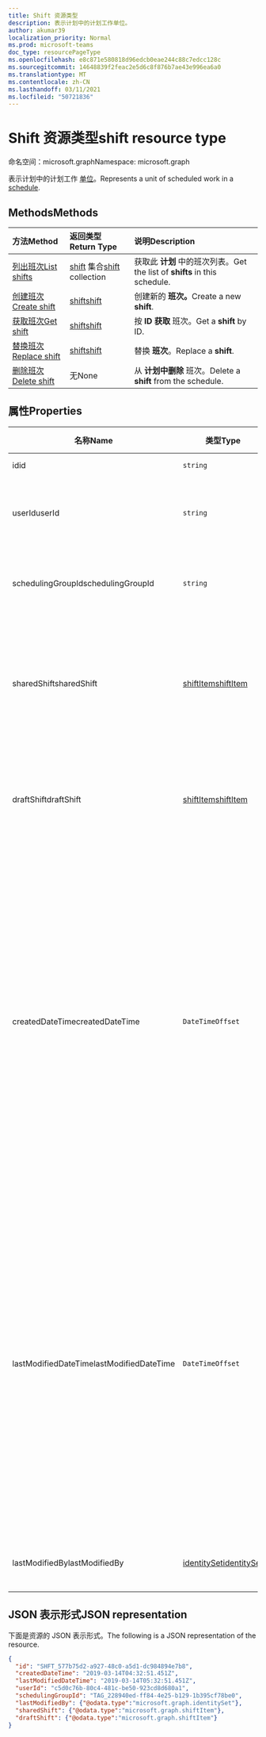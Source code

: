 ```yaml
---
title: Shift 资源类型
description: 表示计划中的计划工作单位。
author: akumar39
localization_priority: Normal
ms.prod: microsoft-teams
doc_type: resourcePageType
ms.openlocfilehash: e8c871e580818d96edcb0eae244c88c7edcc128c
ms.sourcegitcommit: 14648839f2feac2e5d6c8f876b7ae43e996ea6a0
ms.translationtype: MT
ms.contentlocale: zh-CN
ms.lasthandoff: 03/11/2021
ms.locfileid: "50721836"
---
```

# <a name="shift-resource-type"></a><span data-ttu-id="29da8-103">Shift 资源类型</span><span class="sxs-lookup"><span data-stu-id="29da8-103">shift resource type</span></span>

<span data-ttu-id="29da8-104">命名空间：microsoft.graph</span><span class="sxs-lookup"><span data-stu-id="29da8-104">Namespace: microsoft.graph</span></span>

<span data-ttu-id="29da8-105">表示计划中的计划工作 [单位](schedule.md)。</span><span class="sxs-lookup"><span data-stu-id="29da8-105">Represents a unit of scheduled work in a [schedule](schedule.md).</span></span> 

## <a name="methods"></a><span data-ttu-id="29da8-106">Methods</span><span class="sxs-lookup"><span data-stu-id="29da8-106">Methods</span></span>

| <span data-ttu-id="29da8-107">方法</span><span class="sxs-lookup"><span data-stu-id="29da8-107">Method</span></span>       | <span data-ttu-id="29da8-108">返回类型</span><span class="sxs-lookup"><span data-stu-id="29da8-108">Return Type</span></span>  |<span data-ttu-id="29da8-109">说明</span><span class="sxs-lookup"><span data-stu-id="29da8-109">Description</span></span>|
|:---------------|:--------|:----------|
|[<span data-ttu-id="29da8-110">列出班次</span><span class="sxs-lookup"><span data-stu-id="29da8-110">List shifts</span></span>](../api/schedule-list-shifts.md) | <span data-ttu-id="29da8-111">[shift](shift.md) 集合</span><span class="sxs-lookup"><span data-stu-id="29da8-111">[shift](shift.md) collection</span></span> | <span data-ttu-id="29da8-112">获取此 **计划** 中的班次列表。</span><span class="sxs-lookup"><span data-stu-id="29da8-112">Get the list of **shifts** in this schedule.</span></span>|
|[<span data-ttu-id="29da8-113">创建班次</span><span class="sxs-lookup"><span data-stu-id="29da8-113">Create shift</span></span>](../api/schedule-post-shifts.md) | [<span data-ttu-id="29da8-114">shift</span><span class="sxs-lookup"><span data-stu-id="29da8-114">shift</span></span>](shift.md) | <span data-ttu-id="29da8-115">创建新的 **班次。**</span><span class="sxs-lookup"><span data-stu-id="29da8-115">Create a new **shift**.</span></span>|
|[<span data-ttu-id="29da8-116">获取班次</span><span class="sxs-lookup"><span data-stu-id="29da8-116">Get shift</span></span>](../api/shift-get.md) | [<span data-ttu-id="29da8-117">shift</span><span class="sxs-lookup"><span data-stu-id="29da8-117">shift</span></span>](shift.md) | <span data-ttu-id="29da8-118">按 **ID 获取** 班次。</span><span class="sxs-lookup"><span data-stu-id="29da8-118">Get a **shift** by ID.</span></span>|
|[<span data-ttu-id="29da8-119">替换班次</span><span class="sxs-lookup"><span data-stu-id="29da8-119">Replace shift</span></span>](../api/shift-put.md) | [<span data-ttu-id="29da8-120">shift</span><span class="sxs-lookup"><span data-stu-id="29da8-120">shift</span></span>](shift.md) | <span data-ttu-id="29da8-121">替换 **班次**。</span><span class="sxs-lookup"><span data-stu-id="29da8-121">Replace a **shift**.</span></span>|
|[<span data-ttu-id="29da8-122">删除班次</span><span class="sxs-lookup"><span data-stu-id="29da8-122">Delete shift</span></span>](../api/shift-delete.md) | <span data-ttu-id="29da8-123">无</span><span class="sxs-lookup"><span data-stu-id="29da8-123">None</span></span> | <span data-ttu-id="29da8-124">从 **计划中删除** 班次。</span><span class="sxs-lookup"><span data-stu-id="29da8-124">Delete a **shift** from the schedule.</span></span>|

## <a name="properties"></a><span data-ttu-id="29da8-125">属性</span><span class="sxs-lookup"><span data-stu-id="29da8-125">Properties</span></span>
|<span data-ttu-id="29da8-126">名称</span><span class="sxs-lookup"><span data-stu-id="29da8-126">Name</span></span>          |<span data-ttu-id="29da8-127">类型</span><span class="sxs-lookup"><span data-stu-id="29da8-127">Type</span></span>           |<span data-ttu-id="29da8-128">说明</span><span class="sxs-lookup"><span data-stu-id="29da8-128">Description</span></span>                                                                                                                                      |
|--------------|---------------|-------------------------------------------------------------------------------------------------------------------------------------------------|
| <span data-ttu-id="29da8-129">id</span><span class="sxs-lookup"><span data-stu-id="29da8-129">id</span></span>            |`string`      |<span data-ttu-id="29da8-130">班次的 **ID。**</span><span class="sxs-lookup"><span data-stu-id="29da8-130">ID of the **shift**.</span></span>|
| <span data-ttu-id="29da8-131">userId</span><span class="sxs-lookup"><span data-stu-id="29da8-131">userId</span></span>            |`string`      |<span data-ttu-id="29da8-132">分配给班次 的用户的 **ID。**</span><span class="sxs-lookup"><span data-stu-id="29da8-132">ID of the user assigned to the **shift**.</span></span> <span data-ttu-id="29da8-133">必需。</span><span class="sxs-lookup"><span data-stu-id="29da8-133">Required.</span></span> |
| <span data-ttu-id="29da8-134">schedulingGroupId</span><span class="sxs-lookup"><span data-stu-id="29da8-134">schedulingGroupId</span></span>         |`string`      |<span data-ttu-id="29da8-135">班次属于的计划 **组的** ID。</span><span class="sxs-lookup"><span data-stu-id="29da8-135">ID of the scheduling group the **shift** is part of.</span></span> <span data-ttu-id="29da8-136">必需。</span><span class="sxs-lookup"><span data-stu-id="29da8-136">Required.</span></span> |
| <span data-ttu-id="29da8-137">sharedShift</span><span class="sxs-lookup"><span data-stu-id="29da8-137">sharedShift</span></span>   |[<span data-ttu-id="29da8-138">shiftItem</span><span class="sxs-lookup"><span data-stu-id="29da8-138">shiftItem</span></span>](shiftitem.md)  |<span data-ttu-id="29da8-139">员工 **和经理都** 可查看此班次的共享版本。</span><span class="sxs-lookup"><span data-stu-id="29da8-139">The shared version of this **shift** that is viewable by both employees and managers.</span></span> <span data-ttu-id="29da8-140">必需。</span><span class="sxs-lookup"><span data-stu-id="29da8-140">Required.</span></span> |
| <span data-ttu-id="29da8-141">draftShift</span><span class="sxs-lookup"><span data-stu-id="29da8-141">draftShift</span></span>        |[<span data-ttu-id="29da8-142">shiftItem</span><span class="sxs-lookup"><span data-stu-id="29da8-142">shiftItem</span></span>](shiftitem.md)        |<span data-ttu-id="29da8-143">经理 **可查看的此** 班次的草稿版本。</span><span class="sxs-lookup"><span data-stu-id="29da8-143">The draft version of this **shift** that is viewable by managers.</span></span> <span data-ttu-id="29da8-144">必需。</span><span class="sxs-lookup"><span data-stu-id="29da8-144">Required.</span></span> |
| <span data-ttu-id="29da8-145">createdDateTime</span><span class="sxs-lookup"><span data-stu-id="29da8-145">createdDateTime</span></span>       |`DateTimeOffset`        |<span data-ttu-id="29da8-146">首次创建此 **班次的时间戳** 。</span><span class="sxs-lookup"><span data-stu-id="29da8-146">The timestamp on which this **shift** was first created.</span></span> <span data-ttu-id="29da8-147">时间戳类型表示采用 ISO 8601 格式的日期和时间信息，始终采用 UTC 时区。</span><span class="sxs-lookup"><span data-stu-id="29da8-147">The Timestamp type represents date and time information using ISO 8601 format and is always in UTC time.</span></span> <span data-ttu-id="29da8-148">例如，2014 年 1 月 1 日午夜 UTC 为 `2014-01-01T00:00:00Z`。</span><span class="sxs-lookup"><span data-stu-id="29da8-148">For example, midnight UTC on Jan 1, 2014 is `2014-01-01T00:00:00Z`.</span></span> |
| <span data-ttu-id="29da8-149">lastModifiedDateTime</span><span class="sxs-lookup"><span data-stu-id="29da8-149">lastModifiedDateTime</span></span>      |`DateTimeOffset`        |<span data-ttu-id="29da8-150">上次更新此 **班次的时间戳** 。</span><span class="sxs-lookup"><span data-stu-id="29da8-150">The timestamp on which this **shift** was last updated.</span></span> <span data-ttu-id="29da8-151">时间戳类型表示采用 ISO 8601 格式的日期和时间信息，始终采用 UTC 时区。</span><span class="sxs-lookup"><span data-stu-id="29da8-151">The Timestamp type represents date and time information using ISO 8601 format and is always in UTC time.</span></span> <span data-ttu-id="29da8-152">例如，2014 年 1 月 1 日午夜 UTC 为 `2014-01-01T00:00:00Z`。</span><span class="sxs-lookup"><span data-stu-id="29da8-152">For example, midnight UTC on Jan 1, 2014 is `2014-01-01T00:00:00Z`.</span></span> |
| <span data-ttu-id="29da8-153">lastModifiedBy</span><span class="sxs-lookup"><span data-stu-id="29da8-153">lastModifiedBy</span></span>        | [<span data-ttu-id="29da8-154">identitySet</span><span class="sxs-lookup"><span data-stu-id="29da8-154">identitySet</span></span>](identityset.md)        |<span data-ttu-id="29da8-155">上次更新此班次的 **标识**。</span><span class="sxs-lookup"><span data-stu-id="29da8-155">The identity that last updated this **shift**.</span></span>|

## <a name="json-representation"></a><span data-ttu-id="29da8-156">JSON 表示形式</span><span class="sxs-lookup"><span data-stu-id="29da8-156">JSON representation</span></span>

<span data-ttu-id="29da8-157">下面是资源的 JSON 表示形式。</span><span class="sxs-lookup"><span data-stu-id="29da8-157">The following is a JSON representation of the resource.</span></span>

<!-- {
  "blockType": "resource",
  "keyProperty": "id",
  "@odata.type": "microsoft.graph.shift"
}-->

```json
{
  "id": "SHFT_577b75d2-a927-48c0-a5d1-dc984894e7b8",
  "createdDateTime": "2019-03-14T04:32:51.451Z",
  "lastModifiedDateTime": "2019-03-14T05:32:51.451Z",
  "userId": "c5d0c76b-80c4-481c-be50-923cd8d680a1",
  "schedulingGroupId": "TAG_228940ed-ff84-4e25-b129-1b395cf78be0",
  "lastModifiedBy": {"@odata.type":"microsoft.graph.identitySet"},
  "sharedShift": {"@odata.type":"microsoft.graph.shiftItem"},
  "draftShift": {"@odata.type":"microsoft.graph.shiftItem"}
}
```


<!-- uuid: 8fcb5dbc-d5aa-4681-8e31-b001d5168d79
2015-10-25 14:57:30 UTC -->
<!--
{
  "type": "#page.annotation",
  "description": "shift resource",
  "keywords": "",
  "section": "documentation",
  "tocPath": "",
  "suppressions": []
}
-->

